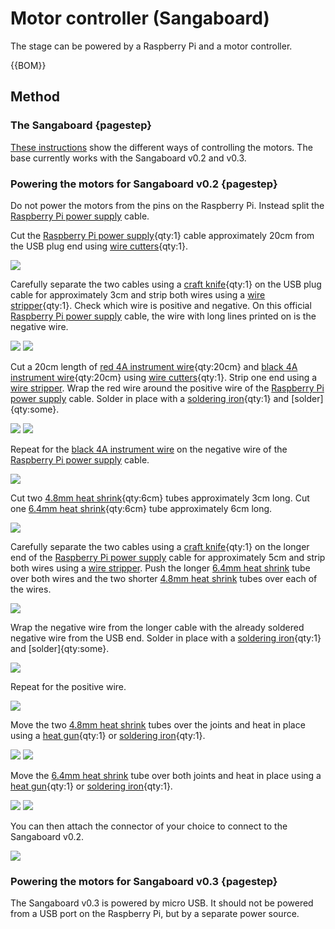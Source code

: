 # Motor controller (Sangaboard)

The stage can be powered by a Raspberry Pi and a motor controller.

{{BOM}}

[Raspberry Pi power supply]: models/raspi_power.md "{cat:part}"
[red 4A instrument wire]: models/4A_instrument_wire.md#red "{cat:part}"
[black 4A instrument wire]: models/4A_instrument_wire.md#black "{cat:part}"
[4.8mm heat shrink]: models/4_8mm_heat_shrink.md "{cat:part}"
[6.4mm heat shrink]: models/6_4mm_heat_shrink.md "{cat:part}"
[soldering iron]: "{cat:tool}"
[wire stripper]: "{cat:tool}"
[craft knife]: "{cat:tool}"
[heat gun]: "{cat:tool}"
[wire cutters]: "{cat:tool}"


## Method

### The Sangaboard {pagestep}

[These instructions](https://build.openflexure.org/openflexure-microscope/latest/docs/#/6_motor_controllers) show the different ways of controlling the motors. The base currently works with the Sangaboard v0.2 and v0.3.

### Powering the motors for Sangaboard v0.2 {pagestep}

Do not power the motors from the pins on the Raspberry Pi.  Instead split the [Raspberry Pi power supply] cable.  

Cut the [Raspberry Pi power supply]{qty:1} cable approximately 20cm from the USB plug end using [wire cutters]{qty:1}.

![](images/motor_controller/cut_power.jpg)

Carefully separate the two cables using a [craft knife]{qty:1} on the USB plug cable for approximately 3cm and strip both wires using a [wire stripper]{qty:1}. Check which wire is positive and negative.  On this official [Raspberry Pi power supply] cable, the wire with long lines printed on is the negative wire.

![](images/motor_controller/separate_wires.jpg)
![](images/motor_controller/USB_strip.jpg)

Cut a 20cm length of [red 4A instrument wire]{qty:20cm} and [black 4A instrument wire]{qty:20cm} using [wire cutters]{qty:1}. Strip one end using a [wire stripper]. Wrap the red wire around the positive wire of the [Raspberry Pi power supply] cable. Solder in place with a [soldering iron]{qty:1} and [solder]{qty:some}.

![](images/motor_controller/wrap_positive_usb.jpg)
![](images/motor_controller/solder_positive_usb.jpg)

Repeat for the [black 4A instrument wire] on the negative wire of the [Raspberry Pi power supply] cable.

![](images/motor_controller/USB_both_solder.jpg)

Cut two [4.8mm heat shrink]{qty:6cm} tubes approximately 3cm long.  Cut one [6.4mm heat shrink]{qty:6cm} tube approximately 6cm long.

![](images/motor_controller/cut_heat_shrink.jpg)

Carefully separate the two cables using a [craft knife]{qty:1} on the longer end of the [Raspberry Pi power supply] cable for approximately 5cm and strip both wires using a [wire stripper]. Push the longer [6.4mm heat shrink] tube over both wires and the two shorter [4.8mm heat shrink] tubes over each of the wires.

![](images/motor_controller/USB_wire_with_heatshrink.jpg)


Wrap the negative wire from the longer cable with the already soldered negative wire from the USB end.  Solder in place with a [soldering iron]{qty:1} and [solder]{qty:some}.

![](images/motor_controller/solder_third.jpg)

Repeat for the positive wire.

![](images/motor_controller/solder_third_repeat.jpg)

Move the two [4.8mm heat shrink] tubes over the joints and heat in place using a [heat gun]{qty:1} or [soldering iron]{qty:1}.

![](images/motor_controller/heatshrink_in_place.jpg)
![](images/motor_controller/heatshrink_shrunk.jpg)

Move the [6.4mm heat shrink] tube over both joints and heat in place using a [heat gun]{qty:1} or [soldering iron]{qty:1}.

![](images/motor_controller/large_heatshrink_in_place.jpg)
![](images/motor_controller/large_heatshrink_shrunk.jpg)

You can then attach the connector of your choice to connect to the Sangaboard v0.2.

![](images/motor_controller/connector.jpg)

### Powering the motors for Sangaboard v0.3 {pagestep}

The Sangaboard v0.3 is powered by micro USB.  It should not be powered from a USB port on the Raspberry Pi, but by a separate power source.